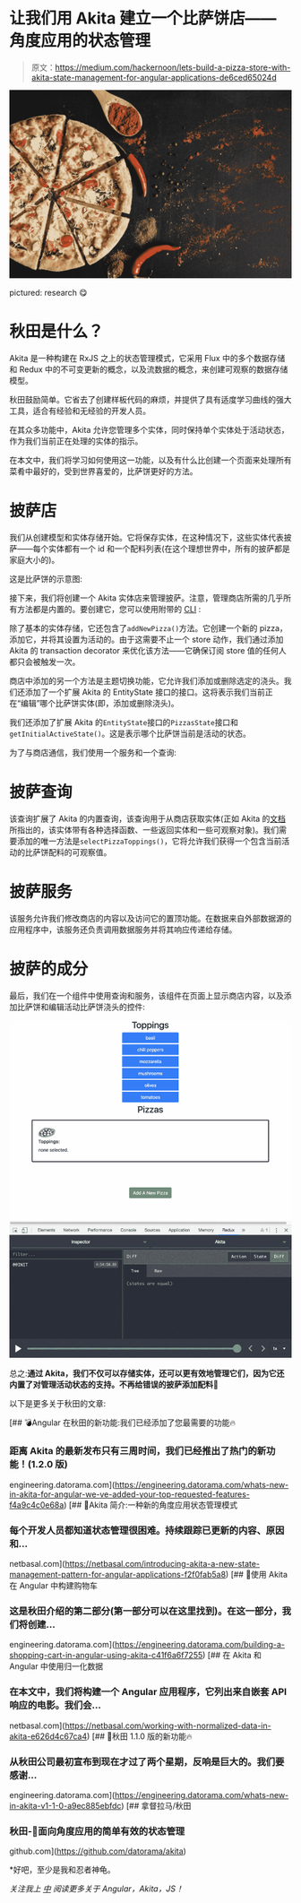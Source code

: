 # 让我们用 Akita 建立一个比萨饼店——角度应用的状态管理

> 原文：<https://medium.com/hackernoon/lets-build-a-pizza-store-with-akita-state-management-for-angular-applications-de6ced65024d>

![](img/15a6231cdbedd995c3a155d166f02116.png)

pictured: research 😋

# 秋田是什么？

Akita 是一种构建在 RxJS 之上的状态管理模式，它采用 Flux 中的多个数据存储和 Redux 中的不可变更新的概念，以及流数据的概念，来创建可观察的数据存储模型。

秋田鼓励简单。它省去了创建样板代码的麻烦，并提供了具有适度学习曲线的强大工具，适合有经验和无经验的开发人员。

在其众多功能中，Akita 允许您管理多个实体，同时保持单个实体处于活动状态，作为我们当前正在处理的实体的指示。

在本文中，我们将学习如何使用这一功能，以及有什么比创建一个页面来处理所有菜肴中最好的，受到世界喜爱的，比萨饼更好的方法。

# 披萨店

我们从创建模型和实体存储开始。它将保存实体，在这种情况下，这些实体代表披萨——每个实体都有一个 id 和一个配料列表(在这个理想世界中，所有的披萨都是家庭大小的)。

这是比萨饼的示意图:

接下来，我们将创建一个 Akita 实体店来管理披萨。注意，管理商店所需的几乎所有方法都是内置的。要创建它，您可以使用附带的 [CLI](https://github.com/NetanelBasal/akita-cli) :

除了基本的实体存储，它还包含了`addNewPizza()`方法。它创建一个新的 pizza，添加它，并将其设置为活动的。由于这需要不止一个 store 动作，我们通过添加 Akita 的 transaction decorator 来优化该方法——它确保订阅 store 值的任何人都只会被触发一次。

商店中添加的另一个方法是主题切换功能，它允许我们添加或删除选定的浇头。我们还添加了一个扩展 Akita 的 EntityState 接口的接口。这将表示我们当前正在“编辑”哪个比萨饼实体(即，添加或删除浇头)。

我们还添加了扩展 Akita 的`EntityState`接口的`PizzasState`接口和`getInitialActiveState()`。这是表示哪个比萨饼当前是活动的状态。

为了与商店通信，我们使用一个服务和一个查询:

# 披萨查询

该查询扩展了 Akita 的内置查询，该查询用于从商店获取实体(正如 Akita 的[文档](https://netbasal.gitbook.io/akita/)所指出的，该实体带有各种选择函数、一些返回实体和一些可观察对象)。我们需要添加的唯一方法是`selectPizzaToppings()`，它将允许我们获得一个包含当前活动的比萨饼配料的可观察值。

# 披萨服务

该服务允许我们修改商店的内容以及访问它的置顶功能。在数据来自外部数据源的应用程序中，该服务还负责调用数据服务并将其响应传递给存储。

# 披萨的成分

最后，我们在一个组件中使用查询和服务，该组件在页面上显示商店内容，以及添加比萨饼和编辑活动比萨饼浇头的控件:

![](img/4c1e9b50d451e706e7ce93ba64d3281e.png)

总之:**通过 Akita，我们不仅可以存储实体，还可以更有效地管理它们，因为它还内置了对管理活动状态的支持。不再给错误的披萨添加配料**🍕

以下是更多关于秋田的文章:

[](https://engineering.datorama.com/whats-new-in-akita-for-angular-we-ve-added-your-top-requested-features-f4a9c4c0e68a) [## 💣Angular 在秋田的新功能:我们已经添加了您最需要的功能🔥

### 距离 Akita 的最新发布只有三周时间，我们已经推出了热门的新功能！(1.2.0 版)

engineering.datorama.com](https://engineering.datorama.com/whats-new-in-akita-for-angular-we-ve-added-your-top-requested-features-f4a9c4c0e68a) [](https://netbasal.com/introducing-akita-a-new-state-management-pattern-for-angular-applications-f2f0fab5a8) [## 🚀Akita 简介:一种新的角度应用状态管理模式

### 每个开发人员都知道状态管理很困难。持续跟踪已更新的内容、原因和…

netbasal.com](https://netbasal.com/introducing-akita-a-new-state-management-pattern-for-angular-applications-f2f0fab5a8) [](https://engineering.datorama.com/building-a-shopping-cart-in-angular-using-akita-c41f6a6f7255) [## 👷使用 Akita 在 Angular 中构建购物车

### 这是秋田介绍的第二部分(第一部分可以在这里找到)。在这一部分，我们将创建…

engineering.datorama.com](https://engineering.datorama.com/building-a-shopping-cart-in-angular-using-akita-c41f6a6f7255) [](https://netbasal.com/working-with-normalized-data-in-akita-e626d4c67ca4) [## 在 Akita 和 Angular 中使用归一化数据

### 在本文中，我们将构建一个 Angular 应用程序，它列出来自嵌套 API 响应的电影。我们会…

netbasal.com](https://netbasal.com/working-with-normalized-data-in-akita-e626d4c67ca4) [](https://engineering.datorama.com/whats-new-in-akita-v1-1-0-a9ec885ebfdc) [## 🚀秋田 1.1.0 版的新功能🔥

### 从秋田公司最初宣布到现在才过了两个星期，反响是巨大的。我们要感谢…

engineering.datorama.com](https://engineering.datorama.com/whats-new-in-akita-v1-1-0-a9ec885ebfdc) [](https://github.com/datorama/akita) [## 拿督拉马/秋田

### 秋田-🚀面向角度应用的简单有效的状态管理

github.com](https://github.com/datorama/akita) 

*好吧，至少是我和忍者神龟。

*关注我上* [*中*](/@inbalsinai) *阅读更多关于 Angular，Akita，JS！*